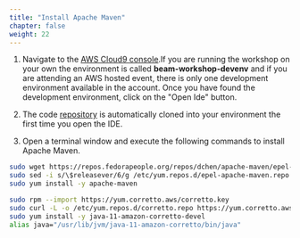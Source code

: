 ```yaml
---
title: "Install Apache Maven"
chapter: false
weight: 22
---
```


1. Navigate to the [AWS Cloud9 console](https://console.aws.amazon.com/cloud9/home).If you are running the workshop on your own the environment is called **beam-workshop-devenv** and if you are attending an AWS hosted event, there is only one development environment available in the account. Once you have found the development environment, click on the "Open Ide" button.

2. The code [repository](https://github.com/aws-samples/amazon-kinesis-analytics-beam-taxi-consumer.git") is automatically cloned into your environment the first time you open the IDE.

3. Open a terminal window and execute the following commands to install Apache Maven.
```bash
sudo wget https://repos.fedorapeople.org/repos/dchen/apache-maven/epel-apache-maven.repo -O /etc/yum.repos.d/epel-apache-maven.repo
sudo sed -i s/\$releasever/6/g /etc/yum.repos.d/epel-apache-maven.repo
sudo yum install -y apache-maven

sudo rpm --import https://yum.corretto.aws/corretto.key 
sudo curl -L -o /etc/yum.repos.d/corretto.repo https://yum.corretto.aws/corretto.repo
sudo yum install -y java-11-amazon-corretto-devel
alias java="/usr/lib/jvm/java-11-amazon-corretto/bin/java"
```